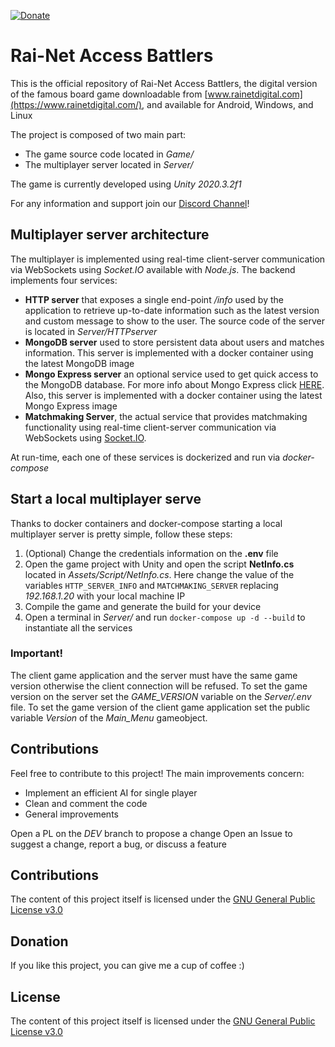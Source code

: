 [![Donate](https://img.shields.io/badge/Donate-PayPal-green.svg)](https://www.paypal.me/ferru97)

# Rai-Net Access Battlers
This is the official repository of Rai-Net Access Battlers, the digital version of the famous board game downloadable from [www.rainetdigital.com](https://www.rainetdigital.com/), and available for Android, Windows, and Linux

The project is composed of two main part: 
- The game source code located in *Game/*
- The multiplayer server located in *Server/*

The game is currently developed using *Unity 2020.3.2f1*

For any information and support join our [Discord Channel](https://discord.com/invite/f22dhpu)!

## Multiplayer server architecture
The multiplayer is implemented using real-time client-server communication via WebSockets using *Socket.IO* available with *Node.js*.
The backend implements four services:

-  **HTTP server** that exposes a single end-point */info* used by the application to retrieve up-to-date information such as the latest version and custom message to show to the user. The source code of the server is located in *Server/HTTPserver*
- **MongoDB server** used to store persistent data about users and matches information. This server is implemented with a docker container using the latest MongoDB image
- **Mongo Express server** an optional service used to get quick access to the MongoDB database. For more info about Mongo Express click [HERE](https://github.com/mongo-express/mongo-express). Also, this server is implemented with a docker container using the latest Mongo Express image
- **Matchmaking Server**, the actual service that provides matchmaking functionality using real-time client-server communication via WebSockets using [Socket.IO](http://socket.io/).

At run-time, each one of these services is dockerized and run via *docker-compose*

## Start a local multiplayer serve
Thanks to docker containers and docker-compose starting a local multiplayer server is pretty simple, follow these steps:
1. (Optional) Change the credentials information on the  **.env** file
2. Open the game project with Unity and open the script **NetInfo.cs** located in *Assets/Script/NetInfo.cs*. Here change the value of the variables  `HTTP_SERVER_INFO` and `MATCHMAKING_SERVER` replacing *192.168.1.20* with your local machine IP
3. Compile the game and generate the build for your device
4. Open a terminal in *Server/* and run `docker-compose up -d --build` to instantiate all the services

### Important!
The client game application and the server must have the same game version otherwise the client connection will be refused. To set the game version on the server set the *GAME_VERSION* variable on the *Server/.env* file. To set the game version of the client game application set the public variable *Version* of the *Main_Menu* gameobject.

## Contributions
Feel free to contribute to this project!
The main improvements concern:

- Implement an efficient AI for single player
- Clean and comment the code
- General improvements

Open a PL on the *DEV* branch to propose a change
Open an Issue to suggest a change, report a bug, or discuss a feature

## Contributions
The content of this project itself is licensed under the [GNU General Public License v3.0](https://www.gnu.org/licenses/gpl-3.0.html)

## Donation
If you like this project, you can give me a cup of coffee :) 

## License
The content of this project itself is licensed under the [GNU General Public License v3.0](https://www.gnu.org/licenses/gpl-3.0.html)
